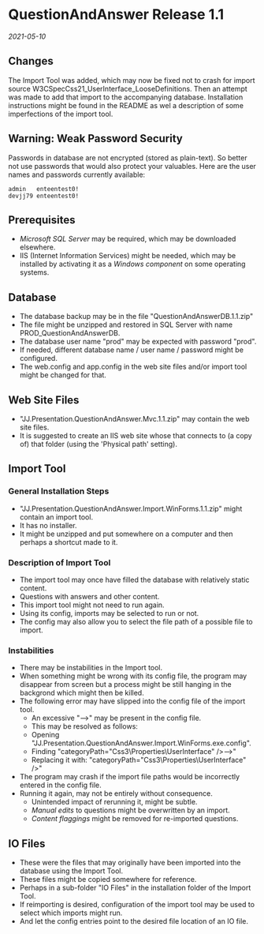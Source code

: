 QuestionAndAnswer Release 1.1
=============================

*2021-05-10*


Changes
-------

The Import Tool was added, which may now be fixed not to crash for import source W3CSpecCss21_UserInterface_LooseDefinitions. Then an attempt was made to add that import to the accompanying database. Installation instructions might be found in the README as wel a description of some imperfections of the import tool.


Warning: Weak Password Security
-------------------------------

Passwords in database are not encrypted (stored as plain-text). So better not use passwords that would also protect your valuables. Here are the user names and passwords currently available:

    admin	enteentest0!
    devjj79	enteentest0!


Prerequisites
-------------

- *Microsoft SQL Server* may be required, which may be downloaded elsewhere.
- IIS (Internet Information Services) might be needed, which may be installed by activating it as a *Windows component* on some operating systems.


Database
--------

- The database backup may be in the file "QuestionAndAnswerDB.1.1.zip"
- The file might be unzipped and restored in SQL Server with name PROD_QuestionAndAnswerDB.
- The database user name "prod" may be expected with password "prod".
- If needed, different database name / user name / password might be configured.
- The web.config and app.config in the web site files and/or import tool might be changed for that.


Web Site Files
--------------

- "JJ.Presentation.QuestionAndAnswer.Mvc.1.1.zip" may contain the web site files.
- It is suggested to create an IIS web site whose that connects to (a copy of) that folder (using the 'Physical path' setting).


Import Tool
-----------

### General Installation Steps

- "JJ.Presentation.QuestionAndAnswer.Import.WinForms.1.1.zip" might contain an import tool.
- It has no installer.
- It might be unzipped and put somewhere on a computer and then perhaps a shortcut made to it.

### Description of Import Tool

- The import tool may once have filled the database with relatively static content.
- Questions with answers and other content.
- This import tool might not need to run again.
- Using its config, imports may be selected to run or not.
- The config may also allow you to select the file path of a possible file to import.

### Instabilities

- There may be instabilities in the Import tool.
- When something might be wrong with its config file, the program may disappear from screen but a process might be still hanging in the backgrond which might then be killed.
- The following error may have slipped into the config file of the import tool.
    - An excessive "-->" may be present in the config file.
    - This may be resolved as follows:
    - Opening "JJ.Presentation.QuestionAndAnswer.Import.WinForms.exe.config".
    - Finding "categoryPath="Css3\Properties\UserInterface" />-->"
    - Replacing it with: "categoryPath="Css3\Properties\UserInterface" />"
- The program may crash if the import file paths would be incorrectly entered in the config file.
- Running it again, may not be entirely without consequence.
    - Unintended impact of rerunning it, might be subtle.
    - *Manual edits* to questions might be overwritten by an import.
    - *Content flaggings* might be removed for re-imported questions.


IO Files
--------

- These were the files that may originally have been imported into the database using the Import Tool.
- These files might be copied somewhere for reference.
- Perhaps in a sub-folder "IO Files" in the installation folder of the Import Tool.
- If reimporting is desired, configuration of the import tool may be used to select which imports might run.
- And let the config entries point to the desired file location of an IO file.
